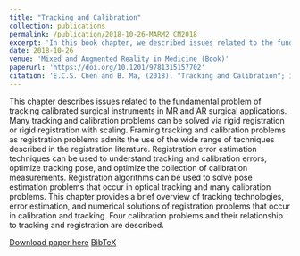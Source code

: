 ```yaml
---
title: "Tracking and Calibration"
collection: publications
permalink: /publication/2018-10-26-MARM2_CM2018
excerpt: 'In this book chapter, we described issues related to the fundamental problem of tracking calibrated surgical instruments in MR and AR surgical applications.'
date: 2018-10-26
venue: 'Mixed and Augmented Reality in Medicine (Book)'
paperurl: 'https://doi.org/10.1201/9781315157702'
citation: 'E.C.S. Chen and B. Ma, (2018). "Tracking and Calibration"; in T.M. Peters, C.A. Linte, Z. Yaniv, & J. Williams (Eds.) <i>Mixed and Augmented Reality in Medicine</i>, 1st ed. Chap. 2, pp. 15–28.'
---
```


This chapter describes issues related to the fundamental problem of tracking calibrated surgical instruments in MR and AR surgical applications. Many tracking and calibration problems can be solved via rigid registration or rigid registration with scaling. Framing tracking and calibration problems as registration problems admits the use of the wide range of techniques described in the registration literature. Registration error estimation techniques can be used to understand tracking and calibration errors, optimize tracking pose, and optimize the collection of calibration measurements. Registration algorithms can be used to solve pose estimation problems that occur in optical tracking and many calibration problems. This chapter provides a brief overview of tracking technologies, error estimation, and numerical solutions of registration problems that occur in calibration and tracking. Four calibration problems and their relationship to tracking and registration are described.

[Download paper here](https://doi.org/10.1201/9781315157702) [BibTeX](./../files/bibtex/CM2018.bib)